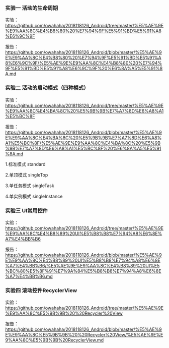 ### 实验一  活动的生命周期

实验：https://github.com/owahaha/2018118126_Android/tree/master/%E5%AE%9E%E9%AA%8C%E4%B8%80%20%E7%94%9F%E5%91%BD%E5%91%A8%E6%9C%9F

报告：https://github.com/owahaha/2018118126_Android/blob/master/%E5%AE%9E%E9%AA%8C%E4%B8%80%20%E7%94%9F%E5%91%BD%E5%91%A8%E6%9C%9F/%E5%AE%9E%E9%AA%8C%E4%B8%80%20%E7%94%9F%E5%91%BD%E5%91%A8%E6%9C%9F%20%E6%8A%A5%E5%91%8A.md

### 实验二  活动的启动模式（四种模式）

实验：https://github.com/owahaha/2018118126_Android/tree/master/%E5%AE%9E%E9%AA%8C%E4%BA%8C%20%E5%9B%9B%E7%A7%8D%E6%A8%A1%E5%BC%8F

报告：https://github.com/owahaha/2018118126_Android/blob/master/%E5%AE%9E%E9%AA%8C%E4%BA%8C%20%E5%9B%9B%E7%A7%8D%E6%A8%A1%E5%BC%8F/%E5%AE%9E%E9%AA%8C%E4%BA%8C%20%E5%9B%9B%E7%A7%8D%E6%A8%A1%E5%BC%8F%20%E6%8A%A5%E5%91%8A.md

1.标准模式 standard

2.单顶模式 singleTop

3.单任务模式 singleTask

4.单实例模式 singleInstance

### 实验三  UI常用控件

实验：https://github.com/owahaha/2018118126_Android/tree/master/%E5%AE%9E%E9%AA%8C%E4%B8%89%20UI%E5%B8%B8%E7%94%A8%E6%8E%A7%E4%BB%B6

报告：https://github.com/owahaha/2018118126_Android/blob/master/%E5%AE%9E%E9%AA%8C%E4%B8%89%20UI%E5%B8%B8%E7%94%A8%E6%8E%A7%E4%BB%B6/%E5%AE%9E%E9%AA%8C%E4%B8%89%20UI%E5%BC%80%E5%8F%91%E7%9A%84%E5%B8%B8%E7%94%A8%E6%8E%A7%E4%BB%B6.md

### 实验四  滚动控件RecyclerView

实验：https://github.com/owahaha/2018118126_Android/tree/master/%E5%AE%9E%E9%AA%8C%E5%9B%9B%20%20Recycler%20View

报告：https://github.com/owahaha/2018118126_Android/blob/master/%E5%AE%9E%E9%AA%8C%E5%9B%9B%20%20Recycler%20View/%E5%AE%9E%E9%AA%8C%E5%9B%9B%20RecyclerView.md
